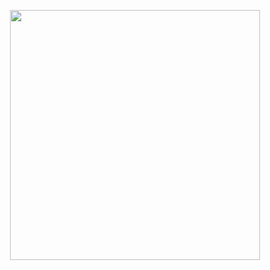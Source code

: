 <p align="center">
  <img src="https://media4.giphy.com/media/v1.Y2lkPTc5MGI3NjExY3pjb2FvczF4YWtqamxwZmZiMjcxNGsyenV3MmwyYWZ3emI4bjhieiZlcD12MV9pbnRlcm5hbF9naWZfYnlfaWQmY3Q9Zw/ViQb3BY5WQNQiQJd90/giphy.gif" width="400" />
</p>
